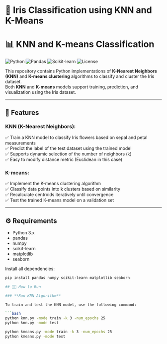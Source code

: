 # 🌸 Iris Classification using KNN and K-Means

# 📊 KNN and K-means Classification

![Python](https://img.shields.io/badge/python-3.x-blue?style=for-the-badge&logo=python)
![Pandas](https://img.shields.io/badge/pandas-1.x-orange?style=for-the-badge&logo=pandas)
![Scikit-learn](https://img.shields.io/badge/scikit--learn-0.24-green?style=for-the-badge&logo=scikit-learn)
![License](https://img.shields.io/badge/license-MIT-green?style=for-the-badge)

This repository contains Python implementations of **K-Nearest Neighbors (KNN)** and **K-means clustering** algorithms to classify and cluster the Iris dataset.  
Both **KNN** and **K-means** models support training, prediction, and visualization using the Iris dataset.

---

## 🚀 Features

### KNN (K-Nearest Neighbors):
✅ Train a KNN model to classify Iris flowers based on sepal and petal measurements  
✅ Predict the label of the test dataset using the trained model  
✅ Supports dynamic selection of the number of neighbors (k)  
✅ Easy to modify distance metric (Euclidean in this case)  

### K-means:
✅ Implement the K-means clustering algorithm  
✅ Classify data points into k clusters based on similarity  
✅ Recalculate centroids iteratively until convergence  
✅ Test the trained K-means model on a validation set  

---

## ⚙️ Requirements

- Python 3.x  
- pandas  
- numpy  
- scikit-learn  
- matplotlib  
- seaborn  

Install all dependencies:

```bash
pip install pandas numpy scikit-learn matplotlib seaborn

## 🧑‍💻 How to Run

### **Run KNN Algorithm**

To train and test the KNN model, use the following command:

```bash
python knn.py -mode train -k 3 -num_epochs 25
python knn.py -mode test

python kmeans.py -mode train -k 3 -num_epochs 25
python kmeans.py -mode test
